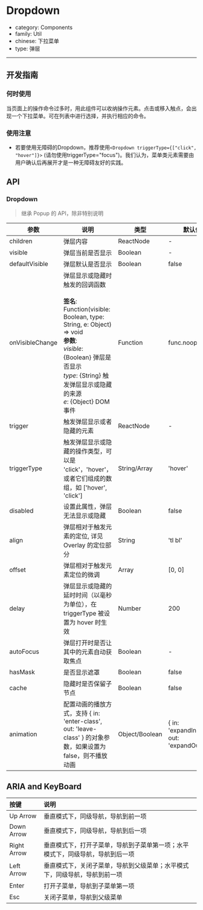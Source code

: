 # Dropdown

-   category: Components
-   family: Util
-   chinese: 下拉菜单
-   type: 弹层

---

## 开发指南

### 何时使用

当页面上的操作命令过多时，用此组件可以收纳操作元素。点击或移入触点，会出现一个下拉菜单。可在列表中进行选择，并执行相应的命令。

### 使用注意

-   若要使用无障碍的Dropdown，推荐使用`<Dropdown triggerType={["click", "hover"]}>` (请勿使用triggerType="focus")。我们认为，菜单类元素需要由用户确认后再展开才是一种无障碍友好的实践。

## API

### Dropdown

> 继承 Popup 的 API，除非特别说明

| 参数              | 说明                                                                                                                                                                                              | 类型             | 默认值                                        |
| --------------- | ----------------------------------------------------------------------------------------------------------------------------------------------------------------------------------------------- | -------------- | ------------------------------------------ |
| children        | 弹层内容                                                                                                                                                                                            | ReactNode      | -                                          |
| visible         | 弹层当前是否显示                                                                                                                                                                                        | Boolean        | -                                          |
| defaultVisible  | 弹层默认是否显示                                                                                                                                                                                        | Boolean        | false                                      |
| onVisibleChange | 弹层显示或隐藏时触发的回调函数<br><br>**签名**:<br>Function(visible: Boolean, type: String, e: Object) => void<br>**参数**:<br>_visible_: {Boolean} 弹层是否显示<br>_type_: {String} 触发弹层显示或隐藏的来源<br>_e_: {Object} DOM事件 | Function       | func.noop                                  |
| trigger         | 触发弹层显示或者隐藏的元素                                                                                                                                                                                   | ReactNode      | -                                          |
| triggerType     | 触发弹层显示或隐藏的操作类型，可以是 'click'，'hover'，或者它们组成的数组，如 ['hover', 'click']                                                                                                                               | String/Array   | 'hover'                                    |
| disabled        | 设置此属性，弹层无法显示或隐藏                                                                                                                                                                                 | Boolean        | false                                      |
| align           | 弹层相对于触发元素的定位, 详见 Overlay 的定位部分                                                                                                                                                                  | String         | 'tl bl'                                    |
| offset          | 弹层相对于触发元素定位的微调                                                                                                                                                                                  | Array          | [0, 0]                                     |
| delay           | 弹层显示或隐藏的延时时间（以毫秒为单位），在 triggerType 被设置为 hover 时生效                                                                                                                                               | Number         | 200                                        |
| autoFocus       | 弹层打开时是否让其中的元素自动获取焦点                                                                                                                                                                             | Boolean        | -                                          |
| hasMask         | 是否显示遮罩                                                                                                                                                                                          | Boolean        | false                                      |
| cache           | 隐藏时是否保留子节点                                                                                                                                                                                      | Boolean        | false                                      |
| animation       | 配置动画的播放方式，支持 { in: 'enter-class', out: 'leave-class' } 的对象参数，如果设置为 false，则不播放动画                                                                                                                 | Object/Boolean | { in: 'expandInDown', out: 'expandOutUp' } |

## ARIA and KeyBoard

| 按键          | 说明                                      |
| :---------- | :-------------------------------------- |
| Up Arrow    | 垂直模式下，同级导航，导航到前一项                       |
| Down Arrow  | 垂直模式下，同级导航，导航到后一项                       |
| Right Arrow | 垂直模式下，打开子菜单，导航到子菜单第一项；水平模式下，同级导航，导航到后一项 |
| Left Arrow  | 垂直模式下，关闭子菜单，导航到父级菜单；水平模式下，同级导航，导航到前一项   |
| Enter       | 打开子菜单，导航到子菜单第一项                         |
| Esc         | 关闭子菜单，导航到父级菜单                           |
